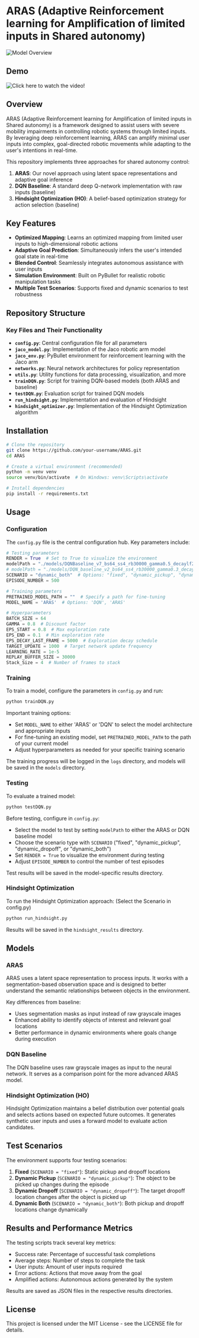 # ARAS (Adaptive Reinforcement learning for Amplification of limited inputs in Shared autonomy)

<!-- <img src="figs/Conceptual_Design.png" alt="Conceptual Design" width="500"/> -->

![Model Overview](figs/Diagram.jpeg)

## Demo

![Click here to watch the video!](https://github.com/ali-rabiee/amplification_DRL/blob/main/demo/amplification_demo.gif?raw=true)


## Overview

ARAS (Adaptive Reinforcement learning for Amplification of limited inputs in Shared autonomy) is a framework designed to assist users with severe mobility impairments in controlling robotic systems through limited inputs. By leveraging deep reinforcement learning, ARAS can amplify minimal user inputs into complex, goal-directed robotic movements while adapting to the user's intentions in real-time.

This repository implements three approaches for shared autonomy control:
1. **ARAS**: Our novel approach using latent space representations and adaptive goal inference
2. **DQN Baseline**: A standard deep Q-network implementation with raw inputs (baseline)
3. **Hindsight Optimization (HO)**: A belief-based optimization strategy for action selection (baseline)

## Key Features

- **Optimized Mapping**: Learns an optimized mapping from limited user inputs to high-dimensional robotic actions
- **Adaptive Goal Prediction**: Simultaneously infers the user's intended goal state in real-time
- **Blended Control**: Seamlessly integrates autonomous assistance with user inputs
- **Simulation Environment**: Built on PyBullet for realistic robotic manipulation tasks
- **Multiple Test Scenarios**: Supports fixed and dynamic scenarios to test robustness

## Repository Structure

### Key Files and Their Functionality

- **`config.py`**: Central configuration file for all parameters
- **`jaco_model.py`**: Implementation of the Jaco robotic arm model
- **`jaco_env.py`**: PyBullet environment for reinforcement learning with the Jaco arm
- **`networks.py`**: Neural network architectures for policy representation
- **`utils.py`**: Utility functions for data processing, visualization, and more
- **`trainDQN.py`**: Script for training DQN-based models (both ARAS and baseline)
- **`testDQN.py`**: Evaluation script for trained DQN models
- **`run_hindsight.py`**: Implementation and evaluation of Hindsight 
- **`hindsight_optimizer.py`**: Implementation of the Hindsight Optimization algorithm

## Installation

```bash
# Clone the repository
git clone https://github.com/your-username/ARAS.git
cd ARAS

# Create a virtual environment (recommended)
python -m venv venv
source venv/bin/activate  # On Windows: venv\Scripts\activate

# Install dependencies
pip install -r requirements.txt
```

## Usage

### Configuration

The `config.py` file is the central configuration hub. Key parameters include:

```python
# Testing parameters
RENDER = True  # Set to True to visualize the environment
modelPath = "./models/DQNBaseline_v7_bs64_ss4_rb30000_gamma0.5_decaylf20000_lr1e-05.pt"  # ARAS
# modelPath = "./models/DQN_baseline_v2_bs64_ss4_rb30000_gamma0.3_decaylf5000_lr1e-05.pt"  # DQN
SCENARIO = "dynamic_both"  # Options: "fixed", "dynamic_pickup", "dynamic_dropoff", "dynamic_both"
EPISODE_NUMBER = 500

# Training parameters
PRETRAINED_MODEL_PATH = ""  # Specify a path for fine-tuning
MODEL_NAME = 'ARAS'  # Options: 'DQN', 'ARAS'

# Hyperparameters
BATCH_SIZE = 64
GAMMA = 0.8  # Discount factor
EPS_START = 0.8  # Max exploration rate
EPS_END = 0.1  # Min exploration rate
EPS_DECAY_LAST_FRAME = 5000  # Exploration decay schedule
TARGET_UPDATE = 1000  # Target network update frequency
LEARNING_RATE = 1e-5
REPLAY_BUFFER_SIZE = 30000
Stack_Size = 4  # Number of frames to stack
```

### Training

To train a model, configure the parameters in `config.py` and run:

```bash
python trainDQN.py
```

Important training options:
- Set `MODEL_NAME` to either 'ARAS' or 'DQN' to select the model architecture and appropriate inputs
- For fine-tuning an existing model, set `PRETRAINED_MODEL_PATH` to the path of your current model
- Adjust hyperparameters as needed for your specific training scenario

The training progress will be logged in the `logs` directory, and models will be saved in the `models` directory.

### Testing

To evaluate a trained model:

```bash
python testDQN.py
```

Before testing, configure in `config.py`:
- Select the model to test by setting `modelPath` to either the ARAS or DQN baseline model
- Choose the scenario type with `SCENARIO` ("fixed", "dynamic_pickup", "dynamic_dropoff", or "dynamic_both")
- Set `RENDER = True` to visualize the environment during testing
- Adjust `EPISODE_NUMBER` to control the number of test episodes

Test results will be saved in the model-specific results directory.

### Hindsight Optimization

To run the Hindsight Optimization approach: (Select the Scenario in config.py)

```bash
python run_hindsight.py
```

Results will be saved in the `hindsight_results` directory.

## Models

### ARAS

ARAS uses a latent space representation to process inputs. It works with a segmentation-based observation space and is designed to better understand the semantic relationships between objects in the environment.

Key differences from baseline:
- Uses segmentation masks as input instead of raw grayscale images
- Enhanced ability to identify objects of interest and relevant goal locations
- Better performance in dynamic environments where goals change during execution

### DQN Baseline

The DQN baseline uses raw grayscale images as input to the neural network. It serves as a comparison point for the more advanced ARAS model.

### Hindsight Optimization (HO)

Hindsight Optimization maintains a belief distribution over potential goals and selects actions based on expected future outcomes. It generates synthetic user inputs and uses a forward model to evaluate action candidates.

## Test Scenarios

The environment supports four testing scenarios:

1. **Fixed** (`SCENARIO = "fixed"`): Static pickup and dropoff locations
2. **Dynamic Pickup** (`SCENARIO = "dynamic_pickup"`): The object to be picked up changes during the episode
3. **Dynamic Dropoff** (`SCENARIO = "dynamic_dropoff"`): The target dropoff location changes after the object is picked up
4. **Dynamic Both** (`SCENARIO = "dynamic_both"`): Both pickup and dropoff locations change dynamically

## Results and Performance Metrics

The testing scripts track several key metrics:
- Success rate: Percentage of successful task completions
- Average steps: Number of steps to complete the task
- User inputs: Amount of user inputs required
- Error actions: Actions that move away from the goal
- Amplified actions: Autonomous actions generated by the system

Results are saved as JSON files in the respective results directories.


## License

This project is licensed under the MIT License - see the LICENSE file for details.
